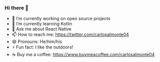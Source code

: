 ### Hi there 👋

- 🔭 I’m currently working on open source projects
- 🌱 I’m currently learning Kotlin
- 💬 Ask me about React Native
- 📫 How to reach me: https://twitter.com/carlosalmonte04
- 😄 Pronouns: He/him/his
- ⚡ Fun fact: I like the outdoors!
- ☕️ Buy me a coffee: https://www.buymeacoffee.com/carlosalmonte04
